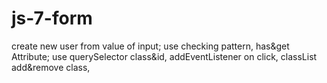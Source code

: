 # js-7-form
create new user from value of input; use checking pattern,  has&get Attribute; use querySelector class&id, addEventListener on click, classList add&remove class,
